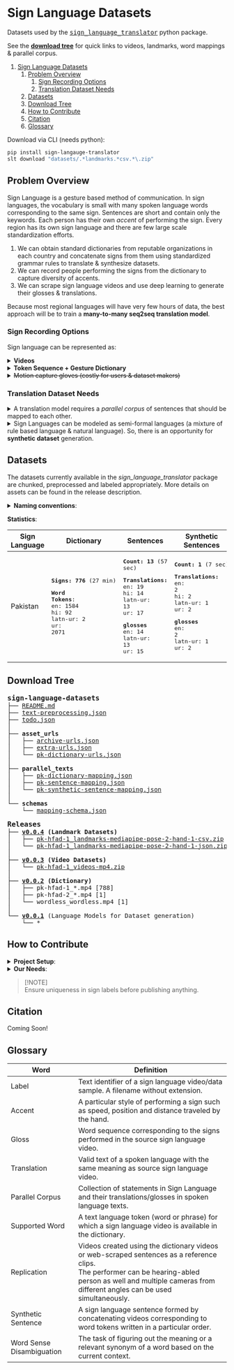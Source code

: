 # Sign Language Datasets

Datasets used by the <kbd>[sign_language_translator](https://github.com/sign-language-translator/sign-language-translator)</kbd> python package.

See the [**download tree**](#download-tree) for quick links to videos, landmarks, word mappings & parallel corpus.

1. [Sign Language Datasets](#sign-language-datasets)
   1. [Problem Overview](#problem-overview)
      1. [Sign Recording Options](#sign-recording-options)
      2. [Translation Dataset Needs](#translation-dataset-needs)
   2. [Datasets](#datasets)
   3. [Download Tree](#download-tree)
   4. [How to Contribute](#how-to-contribute)
   5. [Citation](#citation)
   6. [Glossary](#glossary)

Download via CLI (needs python):

```bash
pip install sign-langauge-translator
slt download "datasets/.*landmarks.*csv.*\.zip"
```

## Problem Overview

Sign Language is a gesture based method of communication. In sign languages, the vocabulary is small with many spoken language words corresponding to the same sign. Sentences are short and contain only the keywords. Each person has their own *accent* of performing the sign.
Every region has its own sign language and there are few large scale standardization efforts.

1. We can obtain standard dictionaries from reputable organizations in each country and concatenate signs from them using standardized grammar rules to translate & synthesize datasets.
2. We can record people performing the signs from the dictionary to capture diversity of accents.
3. We can scrape sign language videos and use deep learning to generate their glosses & translations.

Because most regional languages will have very few hours of data, the best approach will be to train a **many-to-many seq2seq translation model**.

### Sign Recording Options

Sign language can be represented as:

<details>
<summary><b>Videos</b></summary>

- Videos can consist of individual words, phrases or sentences.
- Each video can contain just one person or multiple people talking at the same time.
- Using computer vision, videos can be decomposed into 3D motion vectors of joints on the body as a preprocessing step to reduce the bias and noise in the dataset and enables more data augmentation.

</details>

<details>
<summary><b>Token Sequence + Gesture Dictionary</b></summary>

1. Sign sequence written using text word-for-word is called *gloss* and it captures the grammar of sign language.
2. There are other sign writing notations like [HamNoSys](https://en.wikipedia.org/wiki/Hamburg_Notation_System) etc which write down individual movements of the hands but this project currently only uses the word level tokens.

</details>

<details>
<summary><s>Motion capture gloves (costly for users & dataset makers)</s></summary>
</details>

### Translation Dataset Needs

<details>
<summary>A translation model requires a <i>parallel corpus</i> of sentences that should be mapped to each other.</summary>

- For each sign language video or sequence of videos, save translations & glosses in multiple languages

</details>

<details>

<summary>Sign Languages can be modeled as semi-formal languages (a mixture of rule based language & natural language). So, there is an opportunity for <b>synthetic dataset</b> generation.</summary>

- Obtain sign language [dictionaries](https://github.com/sign-language-translator/sign-language-datasets/releases/tag/v0.0.2).
- List down all [words](https://github.com/sign-language-translator/sign-language-datasets/blob/main/dictionary/collection_to_label_to_language_to_words.json) in several text languages that can be mapped to those videos.
- Train a language model to [write sentences](https://sign-language-translator.readthedocs.io/en/latest/#complete) of only the *supported words*.
- Translate those generated sentences using [grammar rules](https://github.com/sign-language-translator/sign-language-translator/blob/main/sign_language_translator/languages/sign/sign_language.py#L62) of that regional language or a deep learning model into gloss (sign labels).
- [Concatenate videos](https://github.com/sign-language-translator/sign-language-translator/blob/main/sign_language_translator/models/text_to_sign/concatenative_synthesis.py) corresponding to the tokens in the text to synthesize parallel video.

</details>

## Datasets

The datasets currently available in the *sign_language_translator* package are chunked, preprocessed and labeled appropriately. More details on assets can be found in the release description.

<details>
<summary><b>Naming conventions</b>:</summary>

1. Dictionaries: `country-organization-number_sign-label.mp4`
2. Replications: `c*-o*-n*_s*_person-code_camera-angle.mp4`
3. Sentences: `c*-o*-n*_gloss[_p*_c*].mp4`
4. Archives: `c*-o*-n*[_p*-c*]_category-subcategory-extension.zip`
5. Preprocessed videos: `c*-o*-n*_s*[_p*_c*].category-model.ext`
6. Videos without Signs: `wordless_wordless_person_camera.mp4`

- The sign labels, tokens & glosses may contain word sense disambiguation wrapped in parenthesis e.g. `*_spring(coil).mp4` or `*_spring(water-fountain).mp4`.
- Person Codes are of the format `[dh][fm]\d+`.
For example `df0001` stands for `deaf-female-0001` and `hm0002` means `hearing-male-0002`
- Camera Angles are from `(front|below|left|right|top-left|top-right)-\d+x\d+y\d+z`. (not finalized yet)
- Category in preprocessed videos and archives is from `(videos|landmarks)`.
- Subcategory in Archive name is from `(dictionary(-replication)?|sentences(-replication)?|mediapipe-pose-2-hand-1)`. It will include the model name in case of preprocessed files.

</details>

**Statistics**:

| Sign Language | Dictionary                                                                                                              | Sentences                                                                                                                                                                           | Synthetic Sentences                                                                                                                                                        | Replications                                     |
| ------------- | ----------------------------------------------------------------------------------------------------------------------- | ----------------------------------------------------------------------------------------------------------------------------------------------------------------------------------- | -------------------------------------------------------------------------------------------------------------------------------------------------------------------------- | ------------------------------------------------ |
| Pakistan      | <pre><b>Signs: 776</b> (27 min)</pre><pre><b>Word Tokens</b>:<br/>en: 1584<br/>hi: 92<br/>latn-ur: 2<br/>ur: 2071</pre> | <pre><b>Count: 13</b> (57 sec)</pre><pre><b>Translations:</b><br/>en: 19<br/>hi: 14<br/>latn-ur: 13<br/>ur: 17</pre><pre><b>glosses</b><br/>en: 14<br/>latn-ur: 13<br/>ur: 15</pre> | <pre><b>Count: 1</b> (7 sec)</pre><pre><b>Translations:</b><br/>en: 2<br/>hi: 2<br/>latn-ur: 1<br/>ur: 2</pre><pre><b>glosses</b><br/>en: 2<br/>latn-ur: 1<br/>ur: 2</pre> | **Dictionary**: 22 hrs<br/>**Sentences**: 45 min |

## Download Tree

<pre>
<b style="font-size:large;">sign-language-datasets</b>
├── <a href="https://github.com/sign-language-translator/sign-language-datasets/blob/main/README.md">README.md</a>
├── <a href="https://github.com/sign-language-translator/sign-language-datasets/blob/main/text-preprocessing.json">text-preprocessing.json</a>
├── <a href="https://github.com/sign-language-translator/sign-language-datasets/blob/main/todo.json">todo.json</a>
│
├── <b>asset_urls</b>
│   ├── <a href="https://github.com/sign-language-translator/sign-language-datasets/blob/main/asset_urls/archive-urls.json">archive-urls.json</a>
│   ├── <a href="https://github.com/sign-language-translator/sign-language-datasets/blob/main/asset_urls/extra-urls.json">extra-urls.json</a>
│   └── <a href="https://github.com/sign-language-translator/sign-language-datasets/blob/main/asset_urls/pk-dictionary-urls.json">pk-dictionary-urls.json</a>
│
├── <b>parallel_texts</b>
│   ├── <a href="https://github.com/sign-language-translator/sign-language-datasets/blob/main/parallel_texts/pk-dictionary-mapping.json">pk-dictionary-mapping.json</a>
│   ├── <a href="https://github.com/sign-language-translator/sign-language-datasets/blob/main/parallel_texts/pk-sentence-mapping.json">pk-sentence-mapping.json</a>
│   └── <a href="https://github.com/sign-language-translator/sign-language-datasets/blob/main/parallel_texts/pk-synthetic-sentence-mapping.json">pk-synthetic-sentence-mapping.json</a>
│
└── <b>schemas</b>
    └── <a href="https://github.com/sign-language-translator/sign-language-datasets/blob/main/schemas/mapping-schema.json">mapping-schema.json</a>
</pre>

<pre>
<b style="font-size:large;">Releases</b>
├── <b><a href="https://github.com/sign-language-translator/sign-language-datasets/releases/tag/v0.0.4">v0.0.4</a> (Landmark Datasets)</b>
│   ├── <a href="https://github.com/sign-language-translator/sign-language-datasets/releases/download/v0.0.4/pk-hfad-1_landmarks-mediapipe-pose-2-hand-1-csv.zip">pk-hfad-1_landmarks-mediapipe-pose-2-hand-1-csv.zip</a>
│   └── <a href="https://github.com/sign-language-translator/sign-language-datasets/releases/download/v0.0.4/pk-hfad-1_landmarks-mediapipe-pose-2-hand-1-json.zip">pk-hfad-1_landmarks-mediapipe-pose-2-hand-1-json.zip</a>
│
├── <b><a href="https://github.com/sign-language-translator/sign-language-datasets/releases/tag/v0.0.3">v0.0.3</a> (Video Datasets)</b>
│   └── <a href="https://github.com/sign-language-translator/sign-language-datasets/releases/download/v0.0.3/pk-hfad-1_videos-mp4.zip">pk-hfad-1_videos-mp4.zip</a>
│
├── <b><a href="https://github.com/sign-language-translator/sign-language-datasets/releases/tag/v0.0.2">v0.0.2</a> (Dictionary)</b>
│   ├── pk-hfad-1_*.mp4 [788]
│   ├── pk-hfad-2_*.mp4 [1]
│   └── wordless_wordless.mp4 [1]
│
└── <a href="https://github.com/sign-language-translator/sign-language-datasets/releases/tag/v0.0.1"><b>v0.0.1</b></a> (Language Models for Dataset generation)
    └── *
</pre>

<!-- TODO:
pk-hfad-1_videos-dictionary-mp4.zip
pk-hfad-1_df0001_front_videos-dictionary-replication-mp4.zip

pk-hfad-2_videos-sentences-mp4.zip
pk-hfad-2_df0001_front_videos-sentences-replication-mp4.zip

pk-hfad-3_videos-dictionary-mp4.zip
pk-hfad-4_videos-sentences-mp4.zip
-->

## How to Contribute

<details>
<summary><b>Project Setup</b>:</summary>

1. Clone the repo

    ```bash
    git clone https://github.com/sign-language-translator/sign-language-datasets.git
    ```

2. [Configure JSON schema](https://code.visualstudio.com/docs/languages/json#_json-schemas-and-settings) in VSCode workspace settings especially for `*-mapping.json` files.

</details>

<details>
<summary><b>Our Needs</b>:</summary>

<details>
<summary>1. <b>Compile dictionaries</b></summary>

1. **Rename** files to follow the convention (country-organization-...)
2. **Upload** individual files to [v0.0.2 Dictionary](https://github.com/sign-language-translator/sign-language-datasets/releases/tag/v0.0.2) release.
3. Upload zip archive to [v0.0.3 Video Datasets](https://github.com/sign-language-translator/sign-language-datasets/releases/tag/v0.0.3) release.
4. **Link** individual file urls in [asset_urls/*-dictionary-urls.json](https://github.com/sign-language-translator/sign-language-datasets/blob/main/asset_urls)
5. Link archive urls into [asset_urls/archive-urls.json](https://github.com/sign-language-translator/sign-language-datasets/blob/main/asset_urls/archive-urls.json).
6. **Add the text tokens** that have same the meaning and can be mapped to these dictionary videos to [parallel_texts/*-dictionary-mapping.json](https://github.com/sign-language-translator/sign-language-datasets/blob/main/parallel_texts).

</details>

<details>
<summary>2. <b>Record Dictionary Videos to capture diverse accents</b></summary>

1. **Rename** files to follow the convention (\*_person-id_camera-angle\*).
2. **Upload** zip archive to [v0.0.3 Video Datasets](https://github.com/sign-language-translator/sign-language-datasets/releases/tag/v0.0.3) release.
3. **Link** archive urls into [asset_urls/archive-urls.json](https://github.com/sign-language-translator/sign-language-datasets/blob/main/asset_urls/archive-urls.json).

</details>

<details>
<summary>3. <b>Scrape or Record sign language Sentences.</b></summary>

- Upload & Link the data
- Add translations and glosses to the [parallel corpus](https://github.com/sign-language-translator/sign-language-datasets/blob/main/parallel_texts)

</details>

<details>
<summary>4. <b>Contribute to the <a href="https://github.com/sign-language-translator/sign-language-datasets/blob/main/parallel_texts">Synthetic Parallel Corpus</a></b></summary>

1. Write sentences of supported words
2. Compile dataset for training a language model to do the above step.
3. Translate to other text languages

</details>

<details>
<summary>5. <b>Translate <a href="https://github.com/sign-language-translator/sign-language-datasets/blob/main/parallel_texts">existing</a> tokens, translations & glosses to other text languages.</b></summary>
</details>

</details>

> [!NOTE]\
> Ensure uniqueness in sign labels before publishing anything.

## Citation

Coming Soon!

## Glossary

| Word                      | Definition                                                                                                                                                                                                             |
| ------------------------- | ---------------------------------------------------------------------------------------------------------------------------------------------------------------------------------------------------------------------- |
| Label                     | Text identifier of a sign language video/data sample. A filename without extension.                                                                                                                                    |
| Accent                    | A particular style of performing a sign such as speed, position and distance traveled by the hand.                                                                                                                     |
| Gloss                     | Word sequence corresponding to the signs performed in the source sign language video.                                                                                                                                  |
| Translation               | Valid text of a spoken language with the same meaning as source sign language video.                                                                                                                                   |
| Parallel Corpus           | Collection of statements in Sign Language and their translations/glosses in spoken language texts.                                                                                                                     |
| Supported Word            | A text language token (word or phrase) for which a sign language video is available in the dictionary.                                                                                                                 |
| Replication               | Videos created using the dictionary videos or web-scraped sentences as a reference clips.<br/>The performer can be hearing-abled person as well and multiple cameras from different angles can be used simultaneously. |
| Synthetic Sentence        | A sign language sentence formed by concatenating videos corresponding to word tokens written in a particular order.                                                                                                    |
| Word Sense Disambiguation | The task of figuring out the meaning or a relevant synonym of a word based on the current context.                                                                                                                     |
